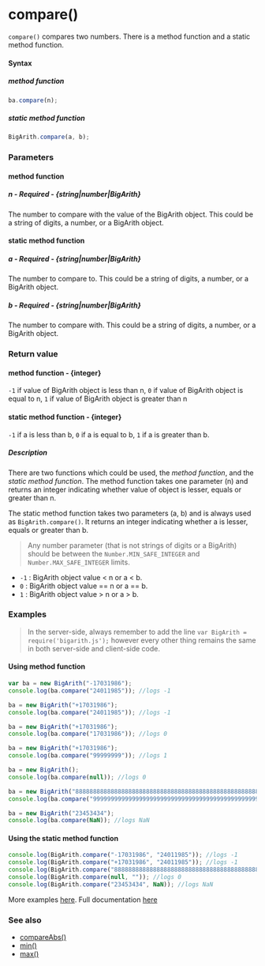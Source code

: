 # compare()
<code>compare()</code> compares two numbers. There is a method function and a static method function.

#### Syntax
##### method function
```javascript
ba.compare(n);
```

##### static method function
```javascript
BigArith.compare(a, b);
```
 
### Parameters
#### method function
##### n - Required - {string|number|BigArith}
The number to compare with the value of the BigArith object. This could be a string of digits, a number, or a BigArith object.

#### static method function
##### a - Required - {string|number|BigArith}
The number to compare to. This could be a string of digits, a number, or a BigArith object.

##### b - Required - {string|number|BigArith}
The number to compare with. This could be a string of digits, a number, or a BigArith object.

### Return value
#### method function - {integer}
<code>-1</code> if value of BigArith object is less than n, <code>0</code> if value of BigArith object is equal to n, <code>1</code> if value of BigArith object is greater than n

#### static method function - {integer}
<code>-1</code> if a is less than b, <code>0</code> if a is equal to b, <code>1</code> if a is greater than b.

##### Description
There are two functions which could be used, the *method function*, and the *static method function*. The method function takes one parameter (n) and returns an integer indicating whether value of object is lesser, equals or greater than n.

The static method function takes two parameters (a, b) and is always used as <code>BigArith.compare()</code>. It returns an integer indicating whether a is lesser, equals or greater than b. 

> Any number parameter (that is not strings of digits or a BigArith) should be between the <code>Number.MIN_SAFE_INTEGER</code> and <code>Number.MAX_SAFE_INTEGER</code> limits.

* <code>-1</code> : BigArith object value < n or a < b.
* <code>0</code> : BigArith object value == n or a == b.
* <code>1</code> : BigArith object value > n or a > b.

### Examples
> In the server-side, always remember to add the line `var BigArith = require('bigarith.js');` however every other thing remains the same in both server-side and client-side code.

#### Using method function

```javascript
var ba = new BigArith("-17031986");
console.log(ba.compare("24011985")); //logs -1

ba = new BigArith("+17031986");
console.log(ba.compare("24011985")); //logs -1

ba = new BigArith("+17031986");
console.log(ba.compare("17031986")); //logs 0

ba = new BigArith("+17031986");
console.log(ba.compare("99999999")); //logs 1

ba = new BigArith();
console.log(ba.compare(null)); //logs 0

ba = new BigArith("8888888888888888888888888888888888888888888888888888888");
console.log(ba.compare("99999999999999999999999999999999999999999999999999999999999999")); //logs -1

ba = new BigArith("23453434");
console.log(ba.compare(NaN)); //logs NaN
```

#### Using the static method function

```javascript
console.log(BigArith.compare("-17031986", "24011985")); //logs -1
console.log(BigArith.compare("+17031986", "24011985")); //logs -1
console.log(BigArith.compare("8888888888888888888888888888888888888888888888888888888", "99999999999999999999999999999999999999999999999999999999999999")); //logs -1
console.log(BigArith.compare(null, "")); //logs 0
console.log(BigArith.compare("23453434", NaN)); //logs NaN
```

More examples [here](https://github.com/osofem/BigArith.js/tree/master/examples/). Full documentation [here](https://github.com/osofem/BigArith.js/tree/master/documentation)

### See also
* [compareAbs()](https://osofem.github.io/BigArith.js/documentation/compareabs.html)
* [min()](https://osofem.github.io/BigArith.js/documentation/min.html)
* [max()](https://osofem.github.io/BigArith.js/documentation/max.html)